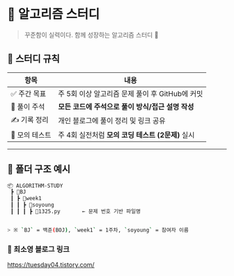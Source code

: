 # 🧠 알고리즘 스터디

> 꾸준함이 실력이다. 함께 성장하는 알고리즘 스터디 💪

## 📌 스터디 규칙

| 항목 | 내용 |
|------|------|
| ✅ 주간 목표 | 주 5회 이상 알고리즘 문제 풀이 후 GitHub에 커밋 |
| 💬 풀이 주석 | **모든 코드에 주석으로 풀이 방식/접근 설명 작성** |
| ✍️ 기록 정리 | 개인 블로그에 풀이 정리 및 링크 공유 |
| 🧪 모의 테스트 | 주 4회 실전처럼 **모의 코딩 테스트 (2문제)** 실시 |

---

## 📂 폴더 구조 예시

```bash
📦 ALGORITHM-STUDY
 ┣ 📂BJ
 ┃ ┣ 📂week1
 ┃ ┃ ┣ 📂soyoung
 ┃ ┃ ┃ ┣ 📜1325.py       ← 문제 번호 기반 파일명


> ※ `BJ` = 백준(BOJ), `week1` = 1주차, `soyoung` = 참여자 이름

```

### 🔗 최소영 블로그 링크
https://tuesday04.tistory.com/
